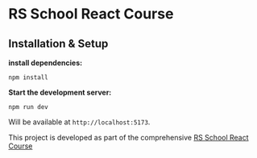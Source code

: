 # RS School React Course

## Installation & Setup

**install dependencies:**

`npm install`

**Start the development server:**

`npm run dev`

Will be available at `http://localhost:5173`.

This project is developed as part of the comprehensive [RS School React Course](https://rs.school/courses/reactjs)